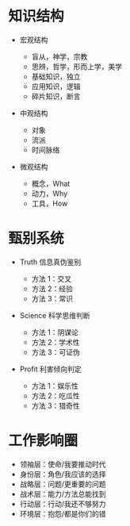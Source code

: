 # 知识结构

- 宏观结构

  - 盲从，神学，宗教
  - 思辨，哲学，形而上学，美学
  - 基础知识，独立
  - 应用知识，逻辑
  - 碎片知识，断言

- 中观结构

  - 对象
  - 流派
  - 时间脉络

- 微观结构
  - 概念，What
  - 动力，Why
  - 工具，How

# 甄别系统

- Truth 信息真伪鉴别

  - 方法 1：交叉
  - 方法 2：经验
  - 方法 3：常识

- Science 科学思维判断

  - 方法 1：阴谋论
  - 方法 2：学术性
  - 方法 3：可证伪

- Profit 利害倾向判定

  - 方法 1：娱乐性
  - 方法 2：吃瓜性
  - 方法 3：猎奇性

# 工作影响圈

- 领袖层：使命/我要推动时代
- 身份层：角色/我应该的选择
- 战略层：问题/更重要的问题
- 战术层：能力/方法总能找到
- 行动层：行动/我还不够努力
- 环境层：抱怨/都是你们的错
